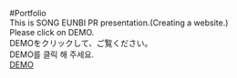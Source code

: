 #Portfolio
</br>
<span>This is SONG EUNBI PR presentation.(Creating a website.)</span>
</br>
<span>Please click on DEMO.</span>
</br>
<span>DEMOをクリックして、ご覧ください。</span>
</br>
<span>DEMO를 클릭 해 주세요.</span>
</br>
<a href="https://stalwart-empanada-139230.netlify.app">DEMO</a>
